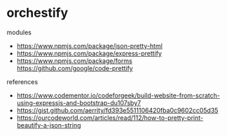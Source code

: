 # orchestify


modules
* https://www.npmjs.com/package/json-pretty-html
* https://www.npmjs.com/package/express-prettify
* https://www.npmjs.com/package/forms
https://github.com/google/code-prettify


references
* https://www.codementor.io/codeforgeek/build-website-from-scratch-using-expressjs-and-bootstrap-du107sby7
* https://gist.github.com/aerrity/fd393e5511106420fba0c9602cc05d35
* https://ourcodeworld.com/articles/read/112/how-to-pretty-print-beautify-a-json-string
